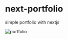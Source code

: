 # next-portfolio

simple portfolio with nextjs

![portfolio](https://i.ibb.co/YNxh7yQ/proyect-next.jpg)
